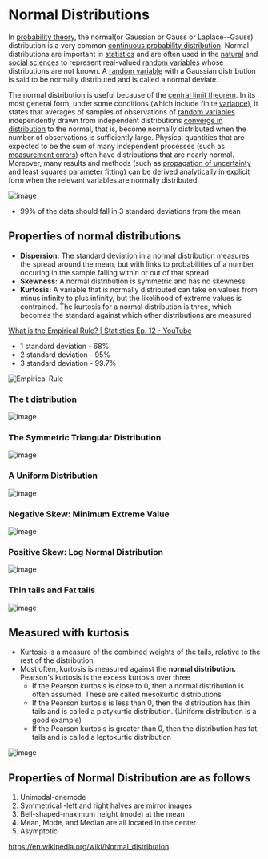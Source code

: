 # Normal Distributions

In [probability theory](https://en.wikipedia.org/wiki/Probability_theory), the normal(or Gaussian or Gauss or Laplace--Gauss) distribution is a very common [continuous probability distribution](https://en.wikipedia.org/wiki/Continuous_probability_distribution). Normal distributions are important in [statistics](https://en.wikipedia.org/wiki/Statistics) and are often used in the [natural](https://en.wikipedia.org/wiki/Natural_science) and [social sciences](https://en.wikipedia.org/wiki/Social_science) to represent real-valued [random variables](https://en.wikipedia.org/wiki/Random_variable) whose distributions are not known. A [random variable](https://en.wikipedia.org/wiki/Random_variable) with a Gaussian distribution is said to be normally distributed and is called a normal deviate.

The normal distribution is useful because of the [central limit theorem](https://en.wikipedia.org/wiki/Central_limit_theorem). In its most general form, under some conditions (which include finite [variance](https://en.wikipedia.org/wiki/Variance)), it states that averages of samples of observations of [random variables](https://en.wikipedia.org/wiki/Random_variables) independently drawn from independent distributions [converge in distribution](https://en.wikipedia.org/wiki/Convergence_in_distribution) to the normal, that is, become normally distributed when the number of observations is sufficiently large. Physical quantities that are expected to be the sum of many independent processes (such as [measurement errors](https://en.wikipedia.org/wiki/Measurement_error)) often have distributions that are nearly normal. Moreover, many results and methods (such as [propagation of uncertainty](https://en.wikipedia.org/wiki/Propagation_of_uncertainty) and [least squares](https://en.wikipedia.org/wiki/Least_squares) parameter fitting) can be derived analytically in explicit form when the relevant variables are normally distributed.

![image](../../media/Normal-Distributions-image1.jpg)

- 99% of the data should fall in 3 standard deviations from the mean

## Properties of normal distributions

- **Dispersion:** The standard deviation in a normal distribution measures the spread around the mean, but with links to probabilities of a number occuring in the sample falling within or out of that spread
- **Skewness:** A normal distribution is symmetric and has no skewness
- **Kurtosis:** A variable that is normally distributed can take on values from minus infinity to plus infinity, but the likelihood of extreme values is contrained. The kurtosis for a normal distribution is three, which becomes the standard against which other distributions are measured

[What is the Empirical Rule? \| Statistics Ep. 12 - YouTube](https://www.youtube.com/watch?v=hKq58idz_Oo)

- 1 standard deviation - 68%
- 2 standard deviation - 95%
- 3 standard deviation - 99.7%

![Empirical Rule](../../media/Screenshot%202025-10-23%20at%205.57.40%20PM.jpg)

### The t distribution

![image](../../media/Normal-Distributions-image3.jpg)

### The Symmetric Triangular Distribution

![image](../../media/Normal-Distributions-image4.jpg)

### A Uniform Distribution

![image](../../media/Normal-Distributions-image5.jpg)

### Negative Skew: Minimum Extreme Value

![image](../../media/Normal-Distributions-image6.jpg)

### Positive Skew: Log Normal Distribution

![image](../../media/Normal-Distributions-image7.jpg)

### Thin tails and Fat tails

![image](../../media/Normal-Distributions-image8.jpg)

## Measured with kurtosis

- Kurtosis is a measure of the combined weights of the tails, relative to the rest of the distribution
- Most often, kurtosis is measured against the **normal distribution.** Pearson's kurtosis is the excess kurtosis over three
    - If the Pearson kurtosis is close to 0, then a normal distribution is often assumed. These are called mesokurtic distributions
    - If the Pearson kurtosis is less than 0, then the distribution has thin tails and is called a platykurtic distribution. (Uniform distribution is a good example)
    - If the Pearson kurtosis is greater than 0, then the distribution has fat tails and is called a leptokurtic distribution

![image](../../media/Normal-Distributions-image9.jpg)

## Properties of Normal Distribution are as follows

1. Unimodal-onemode
2. Symmetrical -left and right halves are mirror images
3. Bell-shaped-maximum height (mode) at the mean
4. Mean, Mode, and Median are all located in the center
5. Asymptotic

https://en.wikipedia.org/wiki/Normal_distribution
